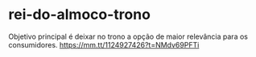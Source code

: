 # rei-do-almoco-trono
Objetivo principal é deixar no trono a opção de maior relevância para os consumidores.
https://mm.tt/1124927426?t=NMdv69PFTi
